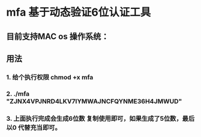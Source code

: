 # mfa 基于动态验证6位认证工具


## 目前支持MAC os 操作系统：

## 用法 
### 1.  给个执行权限  chmod +x mfa 
### 2.  ./mfa    "ZJNX4VPJNRD4LKV7IYMWAJNCFQYNME36H4JMWUD"

### 3. 上面执行完成会生成6位数 复制使用即可，如果生成了5位数，最后以0 代替充当即可。
